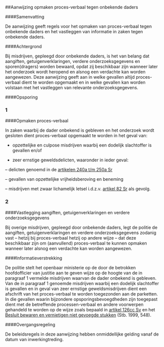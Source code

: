 <meta http-equiv='Content-Type' content='text/html; charset=utf-8' />

##Aanwijzing opmaken proces-verbaal tegen onbekende daders

####Samenvatting

De aanwijzing geeft regels voor het opmaken van proces-verbaal tegen onbekende daders en het vastleggen van informatie in zaken tegen onbekende daders.    

####Achtergrond

Bij misdrijven, gepleegd door onbekende daders, is het van belang dat aangiften, getuigenverklaringen, verdere onderzoeksgegevens en sporen(dragers) worden bewaard, opdat zij beschikbaar zijn wanneer later het onderzoek wordt heropend en alsnog een verdachte kan worden aangewezen. Deze aanwijzing geeft aan in welke gevallen altijd proces-verbaal dient te worden opgemaakt en in welke gevallen kan worden volstaan met het vastleggen van relevante onderzoeksgegevens.    

####Opsporing

### 1  

####Opmaken proces-verbaal

In zaken waarbij de dader onbekend is gebleven en het onderzoek wordt gesloten dient proces-verbaal opgemaakt te worden in het geval van: 

* opzettelijke en culpose misdrijven waarbij een dodelijk slachtoffer is gevallen en/of  

* zeer ernstige geweldsdelicten, waaronder in ieder geval: 

– delicten genoemd in de [artikelen 240a t/m 250a Sr](../../../../../../../../wet/wet/van/3/maart/1881/BWBR0001854/README.md)  

– gevallen van opzettelijke vrijheidsberoving en beneming  

– misdrijven met zwaar lichamelijk letsel i.d.z.v. [artikel 82 Sr](../../../../../../../../wet/wet/van/3/maart/1881/BWBR0001854/README.md) als gevolg.        
### 2  

####Vastlegging aangiften, getuigenverklaringen en verdere onderzoeksgegevens

Bij overige misdrijven, gepleegd door onbekende daders, legt de politie de aangiften, getuigenverklaringen en verdere onderzoeksgegevens zodanig vast – hetzij bij proces-verbaal hetzij op andere wijze – dat deze beschikbaar zijn om (aanvullend) proces-verbaal te kunnen opmaken wanneer later alsnog een verdachte kan worden aangewezen.     

####Informatieverstrekking

De politie stelt het openbaar ministerie op de door de betrokken hoofdofficier van justitie aan te geven wijze op de hoogte van de in paragraaf 1 vermelde misdrijven waarvan de dader onbekend is gebleven. Van de in paragraaf 1 genoemde misdrijven waarbij een dodelijk slachtoffer is gevallen en in geval van zeer ernstige geweldsmisdrijven dient een afschrift van het proces-verbaal te worden toegezonden aan de parketten. In die gevallen waarin bijzondere opsporingsbevoegdheden zijn toegepast dient met de betreffende processen-verbaal en andere voorwerpen gehandeld te worden op de wijze zoals bepaald in [artikel 126cc Sv](../../../../../../../../wet/wet/van/15/januari/1921/BWBR0001903/README.md) en het [Besluit bewaren en vernietigen niet gevoegde stukken](../../../../../../../../AMvB/besluit/bewaren/en/vernietigen/niet-gevoegde/stukken/BWBR0010975/README.md) (Stb. 1999, 548).    

####Overgangsregeling

De beleidsregels in deze aanwijzing hebben onmiddellijke gelding vanaf de datum van inwerkingtreding.     
